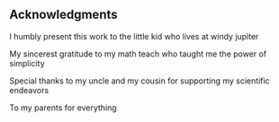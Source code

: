 ## Acknowledgments

I humbly present this work to the little kid who lives at windy jupiter

My sincerest gratitude to my math teach who taught me the power of simplicity

Special thanks to my uncle and my cousin for supporting my scientific endeavors

To my parents for everything
